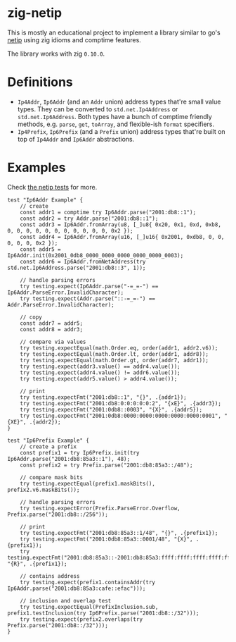 # zig-netip

This is mostly an educational project to implement a library similar to go's [netip](https://pkg.go.dev/net/netip) 
using zig idioms and comptime features. 

The library works with zig `0.10.0`.

# Definitions

* `Ip4Addr`, `Ip6Addr` (and an `Addr` union) address types that're small value types.
They can be converted to `std.net.Ip4Address` or 
`std.net.Ip6Address`. Both types have a bunch of comptime 
friendly methods, e.g. `parse`, `get`, `toArray`, and 
flexible-ish `format` specifiers.
* `Ip4Prefix`, `Ip6Prefix` (and a `Prefix` union) address types that're built on top of 
`Ip4Addr` and `Ip6Addr` abstractions.

# Examples

Check [the netip tests](../main/src/netip.zig) for more.

```zig
test "Ip6Addr Example" {
    // create
    const addr1 = comptime try Ip6Addr.parse("2001:db8::1");
    const addr2 = try Addr.parse("2001:db8::1");
    const addr3 = Ip6Addr.fromArray(u8, [_]u8{ 0x20, 0x1, 0xd, 0xb8, 0, 0, 0, 0, 0, 0, 0, 0, 0, 0, 0, 0x2 });
    const addr4 = Ip6Addr.fromArray(u16, [_]u16{ 0x2001, 0xdb8, 0, 0, 0, 0, 0, 0x2 });
    const addr5 = Ip6Addr.init(0x2001_0db8_0000_0000_0000_0000_0000_0003);
    const addr6 = Ip6Addr.fromNetAddress(try std.net.Ip6Address.parse("2001:db8::3", 1));

    // handle parsing errors
    try testing.expect(Ip6Addr.parse("-=_=-") == Ip6Addr.ParseError.InvalidCharacter);
    try testing.expect(Addr.parse("::-=_=-") == Addr.ParseError.InvalidCharacter);

    // copy
    const addr7 = addr5;
    const addr8 = addr3;

    // compare via values
    try testing.expectEqual(math.Order.eq, order(addr1, addr2.v6));
    try testing.expectEqual(math.Order.lt, order(addr1, addr8));
    try testing.expectEqual(math.Order.gt, order(addr7, addr1));
    try testing.expect(addr3.value() == addr4.value());
    try testing.expect(addr4.value() != addr6.value());
    try testing.expect(addr5.value() > addr4.value());

    // print
    try testing.expectFmt("2001:db8::1", "{}", .{addr1});
    try testing.expectFmt("2001:db8:0:0:0:0:0:2", "{xE}", .{addr3});
    try testing.expectFmt("2001:0db8::0003", "{X}", .{addr5});
    try testing.expectFmt("2001:0db8:0000:0000:0000:0000:0000:0001", "{XE}", .{addr2});
}

test "Ip6Prefix Example" {
    // create a prefix
    const prefix1 = try Ip6Prefix.init(try Ip6Addr.parse("2001:db8:85a3::1"), 48);
    const prefix2 = try Prefix.parse("2001:db8:85a3::/48");

    // compare mask bits
    try testing.expectEqual(prefix1.maskBits(), prefix2.v6.maskBits());

    // handle parsing errors
    try testing.expectError(Prefix.ParseError.Overflow, Prefix.parse("2001:db8::/256"));

    // print
    try testing.expectFmt("2001:db8:85a3::1/48", "{}", .{prefix1});
    try testing.expectFmt("2001:0db8:85a3::0001/48", "{X}", .{prefix1});
    try testing.expectFmt("2001:db8:85a3::-2001:db8:85a3:ffff:ffff:ffff:ffff:ffff", "{R}", .{prefix1});

    // contains address
    try testing.expect(prefix1.containsAddr(try Ip6Addr.parse("2001:db8:85a3:cafe::efac")));

    // inclusion and overlap test
    try testing.expectEqual(PrefixInclusion.sub, prefix1.testInclusion(try Ip6Prefix.parse("2001:db8::/32")));
    try testing.expect(prefix2.overlaps(try Prefix.parse("2001:db8::/32")));
}
```
